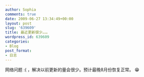 ```yaml
---
author: Sophia
comments: true
date: 2009-06-27 13:34:49+00:00
layout: post
slug: '639609'
title: 最近更新很少。。。
wordpress_id: 639609
categories:
- Blog
post_format:
- 日志
---
```


网络问题 :( ，解决以前更新的量会很少。预计最晚8月份恢复正常。 :grin:

